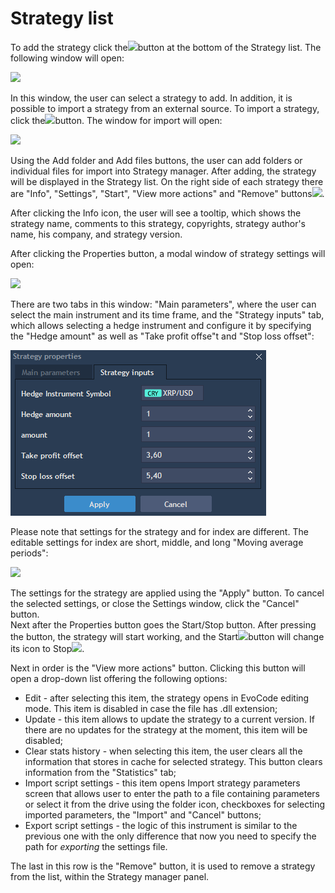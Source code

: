 # Strategy list

To add the strategy click the![](https://lh5.googleusercontent.com/isWhcrXfFRheDnXKkbMQHAiCau5nSDa6Bo4ANgeHrl_xNjKhQCcqHChg22KjICj4HI6V9s0kKwNYxMiSqzZ4ca5ySF_PQBDSrwPXvcrTTzugRiHd3NMoqK0tOUWCblwUB4kQC-Pp)button at the bottom of the Strategy list. The following window will open:

![](https://lh6.googleusercontent.com/RqCS8Pad-xSi_2tvayygIUSeAwRjKG2pMzV8JKg_fwJuWE4uHQg-s7gOlxyf-kvc-SMPMjK7uF7pEA8s0NCVcpY3joNyMHJajkAk93huoanwFvo7oPFym6LgcwoJbcmnzjTATaKP)

In this window, the user can select a strategy to add. In addition, it is possible to import a strategy from an external source. To import a strategy, click the![](https://lh6.googleusercontent.com/26tY-yBeRNZLu8S2pY1oYcMHoBP_n4fSKi7U2_pLHkE0JpDsLt0BhxeqUJpFrfvqmg6O1N0pBu-n4Bzza1i0Dej0bPi-yNX11btmBzVNwt0rj09_FzKiUJBTtVMyZ7Wnu6UP6iYy)button. The window for import will open:

![](https://lh3.googleusercontent.com/amjOg4uThuXHCV4BkbOlO_4JCfWAC5w1ORfrpXq4KqkrtMkCmniZ6sQLxvvdXKAStZrRqsEHvUaGvq-La-Wx3DVPuK8P9OdFd9DhtXE81ZZTfg4aVMod4EF1b_Y1NK-2k-7DszaS)

Using the Add folder and Add files buttons, the user can add folders or individual files for import into Strategy manager. After adding, the strategy will be displayed in the Strategy list. On the right side of each strategy there are "Info", "Settings", "Start", "View more actions" and "Remove" buttons![](https://lh3.googleusercontent.com/GhFv60z9eP5tdLJE8JBhLuu2dan5sRd9Mcf9r4k4pSDxzpc6i5hChnAOAW2hRgeKc9aRKx3wU7ZzlqmDiXLeuSEd_SEP0Pg4-mOoD7yh56RBAr0asyHgemC-7eTDjtkE-ssrZwdg).

After clicking the Info icon, the user will see a tooltip, which shows the strategy name, comments to this strategy, copyrights, strategy author's name, his company, and strategy version.

After clicking the Properties button, a modal window of strategy settings will open:

![](https://lh5.googleusercontent.com/a2p9nqjWJHQrNor249LLWE54ZpkuYpyxtwwUGr652QzelWsDNBHbLqYaZ9RfLNyw8jEO3Ormdw_JE-rrBe4HkVWld4lzmXslbCySqYXMErE-8kIjqq4rW8OXyJGJxbtfFkCCJtXv)

There are two tabs in this window: "Main parameters", where the user can select the main instrument and its time frame, and the "Strategy inputs" tab, which allows selecting a hedge instrument and configure it by specifying the "Hedge amount" as well as "Take profit offse"t and "Stop loss offset":

![](../../../.gitbook/assets/image%20%2830%29.png)

Please note that settings for the strategy and for index are different. The editable settings for index are short, middle, and long "Moving average periods":

![](https://lh5.googleusercontent.com/IX10obEfgkkiam8ix8oddzJPjque214zZlCPiGx3z5QRKq2IlW5sSepqppQTnwRG_ycZ6X8B-kpu0pnik4qIZ_PCRyiqnVLcC7ZDar_TOpR6UtKS1xDt3idEvlxQYEWVO8oWH493)

The settings for the strategy are applied using the "Apply" button. To cancel the selected settings, or close the Settings window, click the "Cancel" button.   
Next after the Properties button goes the Start/Stop button. After pressing the button, the strategy will start working, and the Start![](https://lh6.googleusercontent.com/k5D7Eyf3-JDzaOehvho_Ex4_nevr5YC5gLn3zeJGSTnbFDYrSXmtEj16dMGATTmzijjtXyJKeffj977WjG5nDmepDMV3VBpnkvFvxoEk9BPusj_00lVGtXh8eMkHmGl9CTdqRZNA)button will change its icon to Stop![](https://lh3.googleusercontent.com/Iqa8WKsS7WQb-diHEgCaoRKxouw0atLulDUnyHodlPnQE4XUuELhYMgTOjtEyR66PkhF37ptLGj_v6O05ePG9fnLQNEDYuYy3avGLOzDHBGNo2q1g7MHraFSUPE0xxpsxnocftuX).

Next in order is the "View more actions" button. Clicking this button will open a drop-down list offering the following options: 

* Edit - after selecting this item, the strategy opens in EvoCode editing mode. This item is disabled in case the file has .dll extension;
* Update - this item allows to update the strategy to a current version. If there are no updates for the strategy at the moment, this item will be disabled;
* Clear stats history - when selecting this item, the user clears all the information that stores in cache for selected strategy. This button clears information from the "Statistics" tab;
* Import script settings - this item opens Import strategy parameters screen that allows user to enter the path to a file containing parameters or select it from the drive using the folder icon, checkboxes for selecting imported parameters, the "Import" and "Cancel" buttons;
* Export script settings - the logic of this instrument is similar to the previous one with the only difference that now you need to specify the path for _exporting_ the settings file.

The last in this row is the "Remove" button, it is used to remove a strategy from the list, within the Strategy manager panel.

